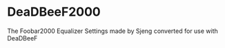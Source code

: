 DeaDBeeF2000
============

The Foobar2000 Equalizer Settings made by Sjeng converted for use with DeaDBeeF